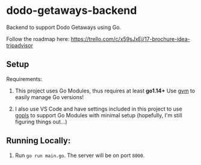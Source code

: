 # dodo-getaways-backend

Backend to support Dodo Getaways using Go.

Follow the roadmap here: https://trello.com/c/x59sJxEj/17-brochure-idea-tripadvisor

## Setup

Requirements:

1. This project uses Go Modules, thus requires at least **go1.14+**
   Use [gvm]() to easily manage Go versions!

2. I also use VS Code and have settings included in this project to use [gopls](https://github.com/golang/tools/tree/master/gopls) to support Go Modules with minimal setup (hopefully, I'm still figuring things out...)

## Running Locally:

1. Run `go run main.go`. The server will be on port `8000`.
